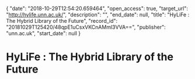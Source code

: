 {
  "date": "2018-10-29T12:54:20.659464", 
  "open_access": true, 
  "target_url": "http://hylife.unn.ac.uk/", 
  "description": "", 
  "end_date": null, 
  "title": "HyLiFe : The Hybrid Library of the Future", 
  "record_id": "20181029T125420/48qpE1uCsxVKCnAMml3VVA==", 
  "publisher": "unn.ac.uk", 
  "start_date": null
}

# HyLiFe : The Hybrid Library of the Future

